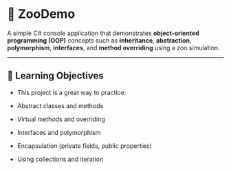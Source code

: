 # 🦁 ZooDemo

A simple C# console application that demonstrates **object-oriented programming (OOP)** concepts such as **inheritance**, **abstraction**, **polymorphism**, **interfaces**, and **method overriding** using a zoo simulation.


---

## 🎯 Learning Objectives

- This project is a great way to practice:

- Abstract classes and methods

- Virtual methods and overriding

- Interfaces and polymorphism

- Encapsulation (private fields, public properties)

- Using collections and iteration

